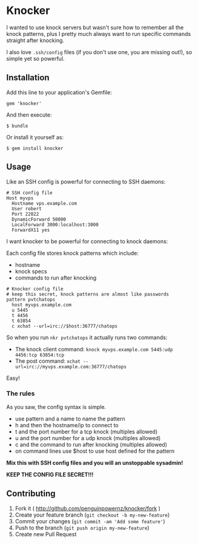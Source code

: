 # Knocker

I wanted to use knock servers but wasn't sure how to remember all the knock patterns, plus I pretty much always want to run specific commands straight after knocking.

I also love `.ssh/config` files (if you don't use one, you are missing out!), so simple yet so powerful.

## Installation

Add this line to your application's Gemfile:

    gem 'knocker'

And then execute:

    $ bundle

Or install it yourself as:

    $ gem install knocker

## Usage

Like an SSH config is powerful for connecting to SSH daemons:

```
# SSH config file
Host myvps
  Hostname vps.example.com
  User robert
  Port 22022
  DynamicForward 50000
  LocalForward 3000:localhost:3000
  ForwardX11 yes
```

I want knocker to be powerful for connecting to knock daemons:

Each config file stores knock patterns which include:

* hostname
* knock specs
* commands to run after knocking

```
# Knocker config file
# keep this secret, knock patterns are almost like passwords
pattern pvtchatops
  host myvps.example.com
  u 5445
  t 4456
  t 63854
  c xchat --url=irc://$host:36777/chatops
```

So when you run `nkr pvtchatops` it actually runs two commands:

* The knock client command: `knock myvps.example.com 5445:udp 4456:tcp 63854:tcp`
* The post command: `xchat --url=irc://myvps.example.com:36777/chatops`

Easy!

### The rules

As you saw, the config syntax is simple.

* use pattern and a name to name the pattern
* h and then the hostname/ip to connect to
* t and the port number for a tcp knock (multiples allowed)
* u and the port number for a udp knock (multiples allowed)
* c and the command to run after knocking (multiples allowed)
* on command lines use $host to use host defined for the pattern

**Mix this with SSH config files and you will an unstoppable sysadmin!**

**KEEP THE CONFIG FILE SECRET!!!**

## Contributing

1. Fork it ( http://github.com/penguinpowernz/knocker/fork )
2. Create your feature branch (`git checkout -b my-new-feature`)
3. Commit your changes (`git commit -am 'Add some feature'`)
4. Push to the branch (`git push origin my-new-feature`)
5. Create new Pull Request
